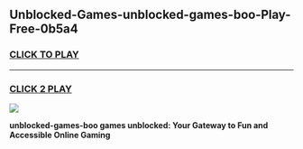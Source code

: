 
## Unblocked-Games-unblocked-games-boo-Play-Free-0b5a4
<h3>
<a href="https://premium76.site?title=unblocked-games-boo&ref=22A">CLICK TO PLAY</a></h3>
<hr>

<h3>
<a href="https://premium76.site?title=unblocked-games-boo&ref=22A">CLICK 2 PLAY</a>
  
</h3>

<a href="https://premium76.site?title=unblocked-games-boo&ref=22A"><img src="https://clearcache.store/games.png"></a>


**unblocked-games-boo games unblocked: Your Gateway to Fun and Accessible Online Gaming**
